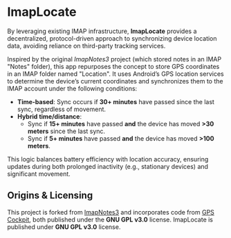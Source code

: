 # ImapLocate
By leveraging existing IMAP infrastructure, **ImapLocate** provides a decentralized, protocol-driven approach to synchronizing device location data, avoiding reliance on third-party tracking services.

Inspired by the original *ImapNotes3* project (which stored notes in an IMAP "Notes" folder), this app repurposes the concept to store GPS coordinates in an IMAP folder named "Location". It uses Android’s GPS location services to determine the device’s current coordinates and synchronizes them to the IMAP account under the following conditions:
- **Time-based**: Sync occurs if **30+ minutes** have passed since the last sync, regardless of movement.
- **Hybrid time/distance**:
     - Sync if **15+ minutes** have passed **and** the device has moved **>30 meters** since the last sync.
     - Sync if **5+ minutes** have passed **and** the device has moved **>100 meters**.

This logic balances battery efficiency with location accuracy, ensuring updates during both prolonged inactivity (e.g., stationary devices) and significant movement.

## **Origins & Licensing**
This project is forked from [ImapNotes3](https://github.com/niendo1/ImapNotes3) and incorporates code from [GPS Cockpit](https://github.com/woheller69/gpscockpit), both published under the **GNU GPL v3.0** license.
ImapLocate is published under **GNU GPL v3.0** license.

